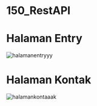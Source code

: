 # 150_RestAPI

# Halaman Entry
![halamanentryyy](https://github.com/Aldayanday1/20210140150_RoomDatabase/assets/91641328/3399661c-6cb6-4b83-adc0-e151c8ec2a55)

# Halaman Kontak
![halamankontaaak](https://github.com/Aldayanday1/20210140150_RoomDatabase/assets/91641328/fefc1af3-5f61-44a1-83da-2a9d7c3313a8)
